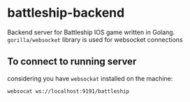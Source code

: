 # battleship-backend

Backend server for Battleship IOS game written in Golang. `gorilla/websocket` library is used for websocket connections


## To connect to running server
considering you have `websockat` installed on the machine:

`websocat ws://localhost:9191/battleship` 
